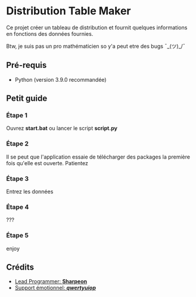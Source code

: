 # Distribution Table Maker

Ce projet créer un tableau de distribution et fournit
quelques informations en fonctions des données fournies.

Btw, je suis pas un pro mathématicien so y'a peut etre des bugs ¯\_(ツ)_/¯

## Pré-requis
* Python (version 3.9.0 recommandée)

## Petit guide

### Étape 1
Ouvrez **start.bat** ou lancer le script **script.py**

### Étape 2
Il se peut que l'application essaie de télécharger des packages
la première fois qu'elle est ouverte. Patientez 

### Étape 3
Entrez les données

### Étape 4
???

### Étape 5
enjoy

## Crédits
* [Lead Programmer: **Sharpeon**](https://github.com/Sharpeon)
* [Support émotionnel: **_qwertyuiop_**]()